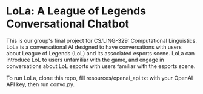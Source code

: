 # LoLa: A League of Legends Conversational Chatbot
This is our group's final project for CS/LING-329: Computational Linguistics. LoLa is a conversational AI designed to have conversations with users about League of Legends (LoL) and its associated esports scene. LoLa can introduce LoL to users unfamiliar with the game, and engage in conversations about LoL esports with users familiar with the esports scene.

To run LoLa, clone this repo, fill resources/openai_api.txt with your OpenAI API key, then run convo.py.